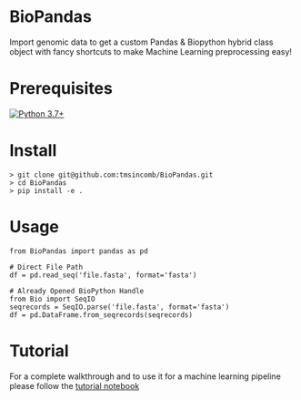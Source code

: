 # BioPandas
Import genomic data to get a custom Pandas &amp; Biopython hybrid class object with fancy shortcuts to make Machine Learning preprocessing easy!

# Prerequisites
[![Python 3.7+](https://img.shields.io/badge/python-3.7+-blue.svg)](https://www.python.org/downloads/release/python-390/)

# Install
```python3
> git clone git@github.com:tmsincomb/BioPandas.git
> cd BioPandas
> pip install -e .
```

# Usage
```python3
from BioPandas import pandas as pd

# Direct File Path
df = pd.read_seq('file.fasta', format='fasta')

# Already Opened BioPython Handle
from Bio import SeqIO
seqrecords = SeqIO.parse('file.fasta', format='fasta')
df = pd.DataFrame.from_seqrecords(seqrecords)
```

# Tutorial
For a complete walkthrough and to use it for a machine learning pipeline please follow the [tutorial notebook](https://github.com/tmsincomb/BioPandas/blob/master/tutorial.ipynb)
